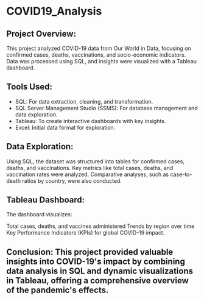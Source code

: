 # COVID19_Analysis

## Project Overview:

This project analyzed COVID-19 data from Our World in Data, focusing on confirmed cases, deaths, vaccinations, and socio-economic indicators. Data was processed using SQL, and insights were visualized with a Tableau dashboard.

## Tools Used:

- SQL: For data extraction, cleaning, and transformation.
- SQL Server Management Studio (SSMS): For database management and data exploration.
- Tableau: To create interactive dashboards with key insights.
- Excel: Initial data format for exploration.

## Data Exploration: 
Using SQL, the dataset was structured into tables for confirmed cases, deaths, and vaccinations. Key metrics like total cases, deaths, and vaccination rates were analyzed. Comparative analyses, such as case-to-death ratios by country, were also conducted.

## Tableau Dashboard: 
The dashboard visualizes:

Total cases, deaths, and vaccines administered
Trends by region over time
Key Performance Indicators (KPIs) for global COVID-19 impact.
## Conclusion: This project provided valuable insights into COVID-19's impact by combining data analysis in SQL and dynamic visualizations in Tableau, offering a comprehensive overview of the pandemic's effects.
